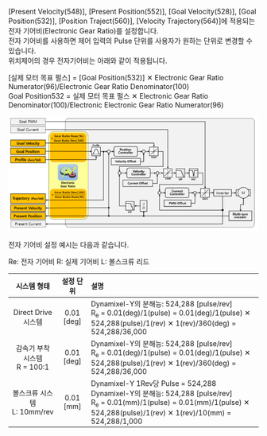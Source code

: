 [Present Velocity(548)], [Present Position(552)], [Goal Velocity(528)], [Goal Position(532)], [Position Traject(560)], [Velocity Trajectory(564)]에 적용되는 전자 기어비(Electronic Gear Ratio)를 설정합니다.  
전자 기어비를 사용하면 제어 입력의 Pulse 단위를 사용자가 원하는 단위로 변경할 수 있습니다.  
위치제어의 경우 전자기어비는 아래와 같이 적용됩니다.

[실제 모터 목표 펄스] = [Goal Position(532)] &#10005; Electronic Gear Ratio Numerator(96)/Electronic Gear Ratio Denominator(100)  
Goal Position532 = 실제 모터 목표 펄스 &#10005; Electronic Gear Ratio Denominator(100)/Electronic Electronic Gear Ratio Numerator(96)

![](/assets/images/dxl/y/electronic_gear.PNG)

전자 기어비 설정 예시는 다음과 같습니다.

Re: 전자 기어비 R: 실제 기어비 L: 볼스크류 리드
<!--| 시스템 형태                      | 설정 단위    | 설명                             |
|:-------------------------------:|:-----------:|:--------------------------------|
| Direct Drive 시스템              | 0.01 [deg] | Dynamixel-Y의 분해능: 524,288 [pulse/rev]<br />R<sub>e</sub> = $\frac{0.01(deg)}{1(pulse)}$ = $\frac{0.01(deg)}{1(pulse)}$ &#10005; $\frac{524,288(pulse)}{1(rev)}$ &#10005; $\frac{1(rev)}{360(deg)}$ = $\frac{524,288}{36,000}$  |
| 감속기 부착 시스템<br />R = 100:1 | 0.01 [deg] | Dynamixel-Y의 분해능: 524,288 [pulse/rev]<br />R<sub>e</sub> = $\frac{0.01(deg)}{1(pulse)}$ = $\frac{0.01(deg)}{1(pulse)}$ &#10005; $\frac{524,288(pulse)}{1(rev)}$ &#10005; $\frac{1(rev)}{360(deg)}$ = $\frac{524,288}{36,000}$  |
| 볼스크류 시스템<br />L: 10mm/rev  | 0.01 [mm]  | Dynamixel-Y 1Rev당 Pulse = 524,288<br />Dynamixel-Y의 분해능: 524,288 [pulse/rev]<br />R<sub>e</sub> = $\frac{0.01(mm)}{1(pulse)}$ = $\frac{0.01(mm)}{1(pulse)}$ &#10005; $\frac{524,288(pulse)}{1(rev)}$ &#10005; $\frac{1(rev)}{10(mm)}$ = $\frac{524,288}{1,000}$  |-->

| 시스템 형태                      | 설정 단위    | 설명                             |
|:-------------------------------:|:-----------:|:--------------------------------|
| Direct Drive 시스템              | 0.01 [deg] | Dynamixel-Y의 분해능: 524,288 [pulse/rev]<br />R<sub>e</sub> = 0.01(deg)/1(pulse) = 0.01(deg)/1(pulse) &#10005; 524,288(pulse)/1(rev) &#10005; 1(rev)/360(deg) = 524,288/36,000  |
| 감속기 부착 시스템<br />R = 100:1 | 0.01 [deg] | Dynamixel-Y의 분해능: 524,288 [pulse/rev]<br />R<sub>e</sub> = 0.01(deg)/1(pulse) = 0.01(deg)/1(pulse) &#10005; 524,288(pulse)/1(rev) &#10005; 1(rev)/360(deg) = 524,288/36,000  |
| 볼스크류 시스템<br />L: 10mm/rev  | 0.01 [mm]  | Dynamixel-Y 1Rev당 Pulse = 524,288<br />Dynamixel-Y의 분해능: 524,288 [pulse/rev]<br />R<sub>e</sub> = 0.01(mm)/1(pulse) = 0.01(mm)/1(pulse) &#10005; 524,288(pulse)/1(rev) &#10005; 1(rev)/10(mm) = 524,288/1,000  |

